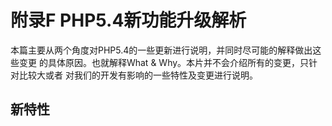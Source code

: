 # 附录F PHP5.4新功能升级解析

本篇主要从两个角度对PHP5.4的一些更新进行说明，并同时尽可能的解释做出这些变更
的具体原因。也就解释What & Why。本片并不会介绍所有的变更，只针对比较大或者
对我们的开发有影响的一些特性及变更进行说明。

## 新特性
